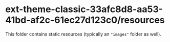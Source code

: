 # ext-theme-classic-33afc8d8-aa53-41bd-af2c-61ec27d123c0/resources

This folder contains static resources (typically an `"images"` folder as well).
